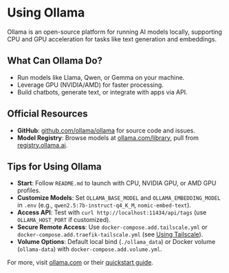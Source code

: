 # Using Ollama

Ollama is an open-source platform for running AI models locally, supporting CPU and GPU acceleration for tasks like text generation and embeddings.

## What Can Ollama Do?
- Run models like Llama, Qwen, or Gemma on your machine.
- Leverage GPU (NVIDIA/AMD) for faster processing.
- Build chatbots, generate text, or integrate with apps via API.

## Official Resources
- **GitHub**: [github.com/ollama/ollama](https://github.com/ollama/ollama) for source code and issues.
- **Model Registry**: Browse models at [ollama.com/library](https://ollama.com/library), pull from [registry.ollama.ai](https://registry.ollama.ai).

## Tips for Using Ollama
- **Start**: Follow `README.md` to launch with CPU, NVIDIA GPU, or AMD GPU profiles.
- **Customize Models**: Set `OLLAMA_BASE_MODEL` and `OLLAMA_EMBEDDING_MODEL` in `.env` (e.g., `qwen2.5:7b-instruct-q4_K_M`, `nomic-embed-text`).
- **Access API**: Test with `curl http://localhost:11434/api/tags` (use `OLLAMA_HOST_PORT` if customized).
- **Secure Remote Access**: Use `docker-compose.add.tailscale.yml` or `docker-compose.add.traefik-tailscale.yml` (see [Using Tailscale](using-tailscale.md)).
- **Volume Options**: Default local bind (`./ollama_data`) or Docker volume (`ollama-data`) with `docker-compose.add.volume.yml`.

For more, visit [ollama.com](https://ollama.com) or their [quickstart guide](https://ollama.com/docs).